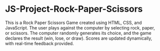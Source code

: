 # JS-Project-Rock-Paper-Scissors
This is a Rock Paper Scissors Game created using HTML, CSS, and JavaScript. The user plays against the computer by selecting rock, paper, or scissors. The computer randomly generates its choice, and the game declares the result (win, lose, or draw). Scores are updated dynamically, with real-time feedback provided.
